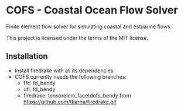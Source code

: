 # COFS - Coastal Ocean Flow Solver

Finite element flow solver for simulating coastal and estuarine flows.

This project is licensed under the terms of the MIT license.

## Installation

- Install firedrake with all its dependencies
- COFS currenlty needs the following branches:
    - ffc: fd_bendy
    - ufl: fd_bendy
    - firedrake: tensorelem_facetdofs_bendy from https://github.com/tkarna/firedrake.git

